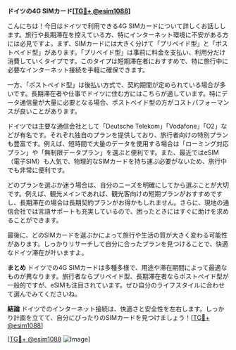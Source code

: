 **ドイツの4G SIMカード[[TG💪+ @esim1088](https://t.me/s/esim1088)]**

こんにちは！今日はドイツで利用できる4G SIMカードについて詳しくお話しします。旅行や長期滞在を控えている方、特にインターネット環境に不安がある方には必見ですよ。まず、SIMカードには大きく分けて「プリペイド型」と「ポストペイド型」があります。「プリペイド型」は事前に料金を支払い、利用分だけ消費していくタイプです。このタイプは短期滞在者におすすめで、特に旅行中に必要なインターネット接続を手軽に確保できます。

一方、「ポストペイド型」は後払い方式で、契約期間が定められている場合が多いです。長期滞在者や仕事でドイツに住む方にはこちらが適しています。特にデータ通信量が大量に必要となる場合、ポストペイド型の方がコストパフォーマンスが良いことがあります。

ドイツでは主要な通信会社として「Deutsche Telekom」「Vodafone」「O2」などが有名です。それぞれ独自のプランを提供しており、旅行者向けの特別プランも豊富です。例えば、短時間で大量のデータを使用する場合は「ローミング対応プラン」や「無制限データプラン」を選ぶと便利です。また、最近ではeSIM（電子SIM）も人気で、物理的なSIMカードを持ち運ぶ必要がないため、旅行中でも非常に便利です。

どのプランを選ぶか迷う場合は、自分のニーズを明確にしてから選ぶことが大切です。例えば、観光メインであれば、観光客向けの短期プランがおすすめですし、長期滞在の場合は長期契約プランがお得かもしれません。さらに、現地の通信会社では言語サポートも充実しているので、困ったときにはすぐに助けを求めることができます。

最後に、どのSIMカードを選ぶかによって旅行や生活の質が大きく変わる可能性があります。しっかりリサーチして自分に合ったプランを見つけることで、快適なドイツ滞在が叶いますよ。

**まとめ**
ドイツでの4G SIMカードは多種多様で、用途や滞在期間によって最適なものが異なります。旅行者ならプリペイド型、長期滞在者ならポストペイド型が一般的ですが、eSIMも注目されています。ぜひ自分のライフスタイルに合わせて選んでみてくださいね。

**結論**
ドイツでのインターネット接続は、快適さと安全性を左右します。しっかり計画を立てて、自分にぴったりのSIMカードを見つけましょう！[[TG💪+ @esim1088](https://t.me/s/esim1088)]

[[TG💪+ @esim1088](https://t.me/s/esim1088) ![Image](https://i.postimg.cc/Y0z9fWf4/image.png)]